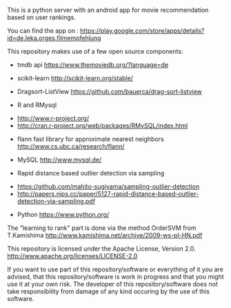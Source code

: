 This is a python server with an android app for movie recommendation based on user rankings.

You can find the app on :
https://play.google.com/store/apps/details?id=de.leka.orges.filmempfehlung

This repository makes use of a few open source components:

* tmdb api
https://www.themoviedb.org/?language=de

* scikit-learn
http://scikit-learn.org/stable/

* Dragsort-ListView
https://github.com/bauerca/drag-sort-listview

* R and RMysql
- http://www.r-project.org/
- http://cran.r-project.org/web/packages/RMySQL/index.html

* flann fast library for approximate nearest neighbors
http://www.cs.ubc.ca/research/flann/

* MySQL
http://www.mysql.de/

* Rapid distance based outlier detection via sampling
- https://github.com/mahito-sugiyama/sampling-outlier-detection
- http://papers.nips.cc/paper/5127-rapid-distance-based-outlier-detection-via-sampling.pdf

* Python
https://www.python.org/


The "learning to rank" part is done via the method OrderSVM from T.Kamishima
http://www.kamishima.net/archive/2009-ws-pl-HN.pdf

This repository is licensed under the Apache License, Version 2.0.
http://www.apache.org/licenses/LICENSE-2.0

If you want to use part of this repository/software or everything of it you are advised, that this repository/software
is work in progress and that you might use it at your own risk.
The developer of this repository/software does not take responsibility from damage of any kind occuring by the use of this software.

